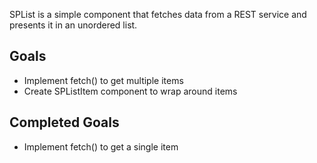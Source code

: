 SPList is a simple component that fetches data from a REST service and presents it in an unordered list. 

## Goals
- Implement fetch() to get multiple items 
- Create SPListItem component to wrap around items

## Completed Goals
- Implement fetch() to get a single item